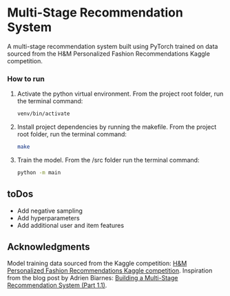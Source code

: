 <h1>Multi-Stage Recommendation System</h1>

A multi-stage recommendation system built using PyTorch trained on data sourced from the H&M Personalized Fashion Recommendations Kaggle competition.


### How to run

1. Activate the python virtual environment. From the project root folder, run the terminal command:
   ```sh
   venv/bin/activate
   ```
2. Install project dependencies by running the makefile. From the project root folder, run the terminal command:
   ```sh
   make
   ```
3. Train the model. From the /src folder run the terminal command:
   ```sh
   python -m main
   ```
   

## toDos

- Add negative sampling
- Add hyperparameters
- Add additional user and item features


<!-- ACKNOWLEDGMENTS -->
## Acknowledgments
Model training data sourced from the Kaggle competition: [H&M Personalized Fashion Recommendations Kaggle competition](https://www.kaggle.com/c/h-and-m-personalized-fashion-recommendations).
Inspiration from the blog post by Adrien Biarnes: [Building a Multi-Stage Recommendation System (Part 1.1)](https://medium.com/mlearning-ai/building-a-multi-stage-recommendation-system-part-1-1-95961ccf3dd8).

